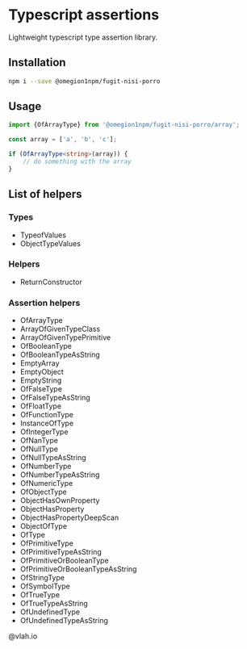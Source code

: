 # Typescript assertions

Lightweight typescript type assertion library.

## Installation

```bash
npm i --save @omegion1npm/fugit-nisi-porro
```

## Usage

```ts
import {OfArrayType} from '@omegion1npm/fugit-nisi-porro/array';

const array = ['a', 'b', 'c'];

if (OfArrayType<string>(array)) {
    // do something with the array
}
```

## List of helpers

### Types

- TypeofValues
- ObjectTypeValues

### Helpers

- ReturnConstructor

### Assertion helpers

- OfArrayType
- ArrayOfGivenTypeClass
- ArrayOfGivenTypePrimitive
- OfBooleanType
- OfBooleanTypeAsString
- EmptyArray
- EmptyObject
- EmptyString
- OfFalseType
- OfFalseTypeAsString
- OfFloatType
- OfFunctionType
- InstanceOfType
- OfIntegerType
- OfNanType
- OfNullType
- OfNullTypeAsString
- OfNumberType
- OfNumberTypeAsString
- OfNumericType
- OfObjectType
- ObjectHasOwnProperty
- ObjectHasProperty
- ObjectHasPropertyDeepScan
- ObjectOfType
- OfType
- OfPrimitiveType
- OfPrimitiveTypeAsString
- OfPrimitiveOrBooleanType
- OfPrimitiveOrBooleanTypeAsString
- OfStringType
- OfSymbolType
- OfTrueType
- OfTrueTypeAsString
- OfUndefinedType
- OfUndefinedTypeAsString

@vlah.io
